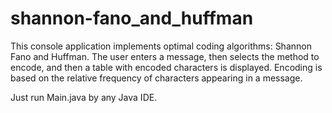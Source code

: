 ﻿# shannon-fano_and_huffman

This console application implements optimal coding algorithms: Shannon Fano and Huffman. The user enters a message, then selects the method to encode, and then a table with encoded characters is displayed. Encoding is based on the relative frequency of characters appearing in a message.

Just run Main.java by any Java IDE.
